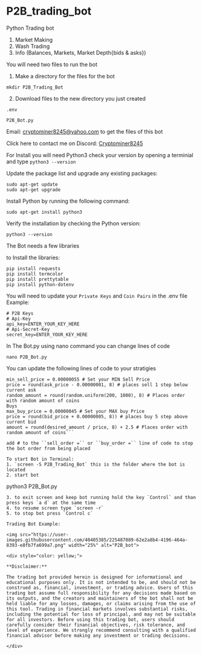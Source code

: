 # P2B_trading_bot
Python Trading bot

1. Market Making
2. Wash Trading
3. Info (Balances, Markets, Market Depth{bids & asks})

You will need two files to run the bot

1. Make a directory for the files for the bot 
```
mkdir P2B_Trading_Bot
```
2. Download files to the new directory you just created
```
.env

P2B_Bot.py
```
Email: cryptominer8245@yahoo.com to get the files of this bot

Click here to contact me on Discord: <a href="https://discord.com/users/412476381725720576">Cryptominer8245</a>

For Install you will need Python3
check your version by opening a terminial and type
```python3 --version```

Update the package list and upgrade any existing packages:
```
sudo apt-get update
sudo apt-get upgrade
```
Install Python by running the following command:
```
sudo apt-get install python3
```
Verify the installation by checking the Python version:
```
python3 --version
```

The Bot needs a few libraries

to Install the libraries:
```
pip install requests
pip install termcolor
pip install prettytable
pip install python-dotenv
```

You will need to update your ``Private Keys`` and ``Coin Pairs`` in the .env file
Example:
```
# P2B Keys
# Api-Key
api_key=ENTER_YOUR_KEY_HERE
# Api-Secret-Key
secret_key=ENTER_YOUR_KEY_HERE
```

In The Bot.py using nano command you can change lines of code 
```
nano P2B_Bot.py
```

You can update the following lines of code to your stratigies
```Sells:
min_sell_price = 0.00000055 # Set your MIN Sell Price
price = round(ask_price - 0.00000001, 8) # places sell 1 step below current ask
random_amount = round(random.uniform(200, 1000), 8) # Places order with random amount of coins 
Buys
max_buy_price = 0.00000045 # Set your MAX buy Price
price = round(bid_price + 0.00000005, 8)) # places buy 5 step above current bid
amount = round(desired_amount / price, 8) + 2.5 # Places order with random amount of coins```

add # to the ``sell_order =`` or ``buy_order =`` line of code to stop the bot order from being placed

To start Bot in Terminal:
1. `screen -S P2B_Trading_Bot` this is the folder where the bot is located
2. start bot
```
python3 P2B_Bot.py
```
3. to exit screen and keep bot running hold the key `Control` and than press keys `a d` at the same time
4. to resume screen type `screen -r`
5. to stop bot press `Control c`

Trading Bot Example:

<img src="https://user-images.githubusercontent.com/40405385/225487089-62e2a8b4-4196-464a-8393-e8fb7fa699a7.png" width="25%" alt="P2B_bot">

<div style="color: yellow;">

**Disclaimer:**

The trading bot provided herein is designed for informational and educational purposes only. It is not intended to be, and should not be construed as, financial, investment, or trading advice. Users of this trading bot assume full responsibility for any decisions made based on its outputs, and the creators and maintainers of the bot shall not be held liable for any losses, damages, or claims arising from the use of this tool. Trading in financial markets involves substantial risks, including the potential for loss of principal, and may not be suitable for all investors. Before using this trading bot, users should carefully consider their financial objectives, risk tolerance, and level of experience. We strongly recommend consulting with a qualified financial advisor before making any investment or trading decisions.

</div>
